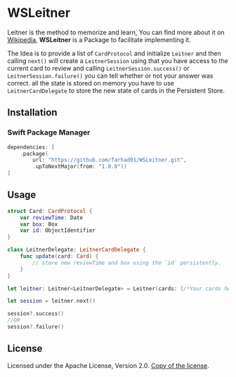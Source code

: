 # WSLeitner

Leitner is the method to memorize and learn, You can find more about it on [Wikipedia](https://en.wikipedia.org/wiki/Leitner_system), **WSLeitner** is a Package to facilitate implementing it.

The Idea is to provide a list of `CardProtocol` and initialize `Leitner` and then calling `next()` will create a `LeitnerSession` using that you have access to the current card to review and calling `LeitnerSession.success()` or `LeitnerSession.failure()` you can tell whether or not your answer was correct. all the state is stored on memory you have to use `LeitnerCardDelegate` to store the new state of cards in the Persistent Store.

## Installation
### Swift Package Manager
```swift
dependencies: [
    .package(
        url: "https://github.com/farhad01/WSLeitner.git",
        .upToNextMajor(from: "1.0.0"))
]
```

## Usage
```swift
struct Card: CardProtocol {
    var reviewTime: Date
    var box: Box
    var id: ObjectIdentifier
}

class LeitnerDelegate: LeitnerCardDelegate {
    func update(card: Card) {
        // store new reviewTime and box using the `id` persistently.
    }
}

let leitner: Leitner<LeitnerDelegate> = Leitner(cards: [/*Your cards hear*/])

let session = leitner.next()

session?.success()
//OR
session?.failure()

```

## License
Licensed under the Apache License, Version 2.0. [Copy of the license](LICENSE).